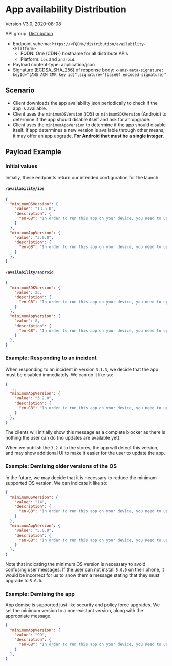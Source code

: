# App availability Distribution

Version V3.0, 2020-08-08

API group: [Distribution](../api-patterns.md#Distribution)

- Endpoint schema: ```https://<FQDN>/distribution/availability-<Platform>```
  - FQDN: One (CDN-) hostname for all distribute APIs
  - Platform: `ios` and `android`.
- Payload content-type: application/json
- Signature (ECDSA_SHA_256) of response body: ```x-amz-meta-signature: keyId="(AWS ACM CMK key id)",signature="(base64 encoded signature)"```

## Scenario
- Client downloads the app availability json periodically to check if the app is available.
- Client uses the `minimumOSVersion` (iOS) or `minimumSDKVersion` (Android) to determine if the app should disable itself and ask for an upgrade.
- Client uses the `minimumAppVersion` to determine if the app should disable itself. If app determines a new version is available through other means, it may offer an app upgrade. **For Android that must be a single integer**.
 
## Payload Example

### Initial values

Initially, these endpoints return our intended configuration for the launch.

#### `/availability/ios`

```json
{
  "minimumOSVersion": {
    "value": "13.5.0",
    "description": {
      "en-GB": "In order to run this app on your device, you need to update your device software. Please go to settings and update it from there."
    }
  },
  "minimumAppVersion": {
    "value": "3.0.0",
    "description": {
      "en-GB": "In order to run this app on your device, you need to update it to the latest version. Please go to the app store and update it from there."
    }
  },
}
```

#### `/availability/android`

```json
{
  "minimumSDKVersion": {
    "value": 23,
    "description": {
      "en-GB": "In order to run this app on your device, you need to update your device software. Please go to settings and update it from there."
    }
  },
  "minimumAppVersion": {
    "value": 8,
    "description": {
      "en-GB": "In order to run this app on your device, you need to update it to the latest version. Please go to the app store and update it from there."
    }
  },
}
```

### Example: Responding to an incident

When responding to an incident in version `3.1.3`, we decide that the app must be disabled immediately. We can do it like so:

```json
{
  ...
  "minimumAppVersion": {
    "value": "3.2.0",
    "description": {
      "en-GB": "In order to run this app on your device, you need to update it to the latest version. Please go to the app store and update it from there."
    }
  },
}
```

The clients will initially show this message as a complete blocker as there is nothing the user can do (no updates are available yet).

When we publish the `3.2.0` to the stores, the app will detect this version, and may show additional UI to make it easier for the user to update the app.

### Example: Demising older versions of the OS

In the future, we may decide that it is necessary to reduce the minimum supported OS version. We can indicate it like so:

```json
{
  "minimumOSVersion": {
    "value": "14",
    "description": {
      "en-GB": "In order to run this app on your device, you need to update your device software. Please go to settings and update it from there."
    }
  },
  "minimumAppVersion": {
    "value": "5.0.0",
    "description": {
      "en-GB": "In order to run this app on your device, you need to update it to the latest version. Please go to the app store and update it from there."
    }
  },
}
```

Note that indicating the minimum OS version is necessary to avoid confusing user messages: If the user can not install `5.0.0` on their phone, it would be incorrect for us to show them a message stating that they must upgrade to `5.0.0`.

### Example: Demising the app

App demise is supported just like security and policy force upgrades. We set the minimum version to a non-existant version, along with the appropriate message.

```json
{
  "minimumAppVersion": {
    "value": "99",
    "description": {
      "en-GB": "In order to run this app on your device, you need to update it to the latest version. Please go to the app store and update it from there."
    }
  },
}
```

